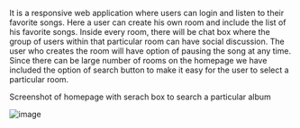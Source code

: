 It is a responsive web application where users can login and listen to their favorite songs. Here a user can create his own room and include the list of his favorite songs. Inside every room, there will be chat box where the group of users within that particular room can have social discussion. The user who creates the room will have option of pausing the song at any time. Since there can be large number of rooms on the homepage we have included the option of search button to make it easy for the user to select a particular room. 

Screenshot of homepage with serach box to search a particular album

![image](https://user-images.githubusercontent.com/17228783/33694073-f0dfc910-daaa-11e7-9fa1-de4d8e9cc21c.png)

